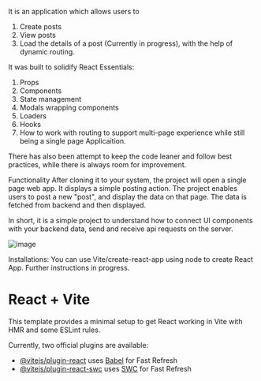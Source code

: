 It is an application which allows users to 
1. Create posts
2. View posts
3. Load the details of a post (Currently in progress), with the help of dynamic routing.
   
It was built to solidify React Essentials:
1. Props
2. Components
3. State management
4. Modals wrapping components
5. Loaders
6. Hooks
7. How to work with routing to support multi-page experience while still being a single page Applicaition. 

There has also been attempt to keep the code leaner and follow best practices, while there is always room for improvement. 

Functionality
After cloning it to your system, the project will open a single page web app. It displays a simple posting action. 
The project enables users to post a new "post", and display the data on that page. The data is fetched from backend and then displayed.

In short, it is a simple project to understand how to connect UI components with your backend data, send and receive api requests on the server. 


![image](https://github.com/Anoushka444/React-Essentials/assets/35841938/b161c10b-7bb0-41b7-8e00-207016ee4e9f)


Installations:
You can use Vite/create-react-app using node to create React App. 
Further instructions in progress. 

# React + Vite

This template provides a minimal setup to get React working in Vite with HMR and some ESLint rules.

Currently, two official plugins are available:

- [@vitejs/plugin-react](https://github.com/vitejs/vite-plugin-react/blob/main/packages/plugin-react/README.md) uses [Babel](https://babeljs.io/) for Fast Refresh
- [@vitejs/plugin-react-swc](https://github.com/vitejs/vite-plugin-react-swc) uses [SWC](https://swc.rs/) for Fast Refresh
